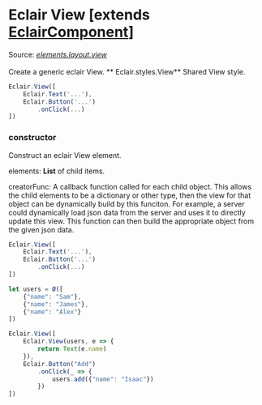 # Eclair View [extends [EclairComponent](https://github.com/SamGarlick/Eclair/tree/main/docs/elements/component.md)]
Source: [_elements.layout.view_](https://github.com/SamGarlick/Eclair/tree/main/src/elements/layout/view.js)<br/><br/>
Create a generic eclair View.
**
Eclair.styles.View**  Shared View style.
```javascript
Eclair.View([
    Eclair.Text('...'),
    Eclair.Button('...')
        .onClick(...)
])
```
### constructor
Construct an eclair View element. 

elements: **List** of child items.

creatorFunc: A callback function called for each child object. This allows the child elements to be a dictionary or other type, then the view for that object can be dynamically build by this funciton. For example, a server could dynamically load json data from the server and uses it to directly update this view. This function can then build the appropriate object from the given json data. 
```javascript
Eclair.View([
    Eclair.Text('...'),
    Eclair.Button('...')
        .onClick(...)
])
```
```javascript
let users = Ø([
    {"name": "Sam"},
    {"name": "James"},
    {"name": "Alex"} 
])

Eclair.View([
    Eclair.View(users, e => {
        return Text(e.name)
    }),
    Eclair.Button("Add")
        .onClick(_ => {
            users.add({"name": "Isaac"})
        })
])
```
